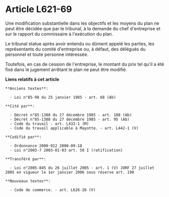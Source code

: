 # Article L621-69

Une modification substantielle dans les objectifs et les moyens du plan ne peut être décidée que par le tribunal, à la
demande du chef d'entreprise et sur le rapport du commissaire à l'exécution du plan.

Le tribunal statue après avoir entendu ou dûment appelé les parties, les représentants du comité d'entreprise ou, à défaut,
des délégués du personnel et toute personne intéressée.

Toutefois, en cas de cession de l'entreprise, le montant du prix tel qu'il a été fixé dans le jugement arrêtant le plan ne
peut être modifié.

**Liens relatifs à cet article**

	**Anciens textes**:

	  - Loi n°85-98 du 25 janvier 1985 - art. 68 (Ab)

	**Cité par**:

	  - Décret n°85-1388 du 27 décembre 1985 - art. 108 (Ab)
	  - Décret n°85-1388 du 27 décembre 1985 - art. 95 (Ab)
	  - Code du travail - art. L432-1 (M)
	  - Code du travail applicable à Mayotte. - art. L442-1 (V)

	**Codifié par**:

	  - Ordonnance 2000-912 2000-09-18
	  - Loi n°2003-7 2003-01-03 art. 50 I (ratification)

	**Transféré par**:

	  - Loi n°2005-845 du 26 juillet 2005 - art. 1 (V) JORF 27 juillet 2005 en vigueur le 1er janvier 2006 sous réserve art. 190

	**Nouveaux textes**:

	  - Code de commerce. - art. L626-26 (V)

